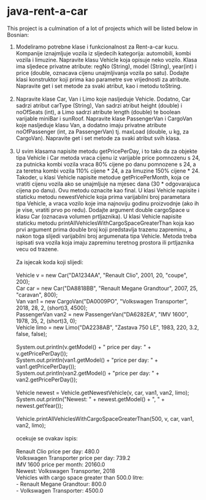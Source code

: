 # java-rent-a-car

This project is a culmination of a lot of projects
which will be listed below in Bosnian:
1. Modeliramo potrebne klase i funkcionalnost za Rent-a-car kucu. Kompanije iznajmljuje vozila iz
   sljedecih kategorija: automobili, kombi vozila i limuzine. Napravite klasu Vehicle koja opisuje
   neko vozilo. Klasa ima sljedece privatne atribute: regNo (String), model (String), year(int) i
   price (double, oznacava cijenu unajmljivanja vozila po satu). Dodajte klasi konstruktor koji
   prima kao parametre sve vrijednosti za atribute. Napravite get i set metode za svaki atribut,
   kao i metodu toString. <br><br>
2. Napravite klase Car, Van i Limo koje nasljeduje Vehicle. Dodatno, Car sadrzi atribut
   carType (String), Van sadrzi atribut height (double) i noOfSeats (int), a Limo sadrzi atribute
   length (double) te boolean varijable miniBar i sunRoof. Napravite klase PassengerVan i CargoVan
   koje nasljeduje klasu Van, a dodatno imaju privatne atribute noOfPassenger (int, za PassengerVan)
   tj. maxLoad (double, u kg, za CargoVan). Napravite get i set metode za svaki atribut svih klasa.<br><br>
3. U svim klasama napisite metodu getPricePerDay, i to tako da za objekte tipa Vehicle i Car metoda
   vraca cijenu iz varijable price pomnozenu s 24, za putnicka kombi vozila vraca 80% cijene po danu
   pomnozene s 24, a za teretna kombi vozila 110% cijene * 24, a za limuzine 150% cijene * 24. Takoder,
   u klasi Vehicle napisite metodue getPricePerMonth, koja ce vratiti cijenu vozila ako se unajmljuje
   na mjesec dana (30 * odgovarajuca cijena po danu). Ovu metodu oznacite kao final. U klasi Vehicle
   napisite i staticku metodu newestVehicle koja prima varijabilni broj parametara tipa Vehicle, a vraca
   vozilo koje ima najnoviju godinu proizvodnje (ako ih je vise, vratiti prvo po redu). Dodajte argument
   double cargoSpace u klasu Car (oznacava volumen prtljaznika). U klasi Vehicle napisite staticku metodu
   printAllVehiclesWithCargoSpaceGreaterThan koja kao prvi argument prima double broj koji predstavlja
   trazenu zapreminu, a nakon toga slijedi varijabilni broj argumenata tipa Vehicle. Metoda treba ispisati
   sva vozila koja imaju zapreminu teretnog prostora ili prtljaznika vecu od trazene.
   <br><br>
    Za isjecak koda koji slijedi:<br><br>
    Vehicle v = new Car("DA1234AA", "Renault Clio", 2001, 20, "coupe", 200);<br>
    Car car = new Car("DA8818BB", "Renault Megane Grandtour", 2007, 25, "caravan", 800);<br>
    Van van1 = new CargoVan("DA0009PO", "Volkswagen Transporter", 2018, 28, 2, (short)3, 4500);<br>
    PassengerVan van2 = new PassengerVan("DA6282EA", "IMV 1600", 1978, 35, 2, (short)3, 0);<br>
    Vehicle limo = new Limo("DA2238AB", "Zastava 750 LE", 1983, 220, 3.2, false, false);<br>
   <br>
    System.out.println(v.getModel() + " price per day: " + v.getPricePerDay());<br>
    System.out.println(van1.getModel() + "price per day: " + van1.getPricePerDay());<br>
    System.out.println(van2.getModel() + "price per day: " + van2.getPricePerDay());<br>
   <br>
    Vehicle newest = Vehicle.getNewestVehicle(v, car, van1, van2, limo);<br>
    System.out.println("Newest: " + newest.getModel() + ", " + newest.getYear());<br>
   <br>
    Vehicle.printAllVehiclesWithCargoSpaceGreaterThan(500, v, car, van1, van2, limo);<br>
   <br>
    ocekuje se ovakav ispis:<br>
   <br>
    Renault Clio price per day: 480.0<br>
    Volkswagen Transporter price per day: 739.2<br>
    IMV 1600 price per month: 20160.0<br>
    Newest: Volkswagen Transporter, 2018<br>
    Vehicles with cargo space greater than 500.0 litre:<br>
        - Renault Megane Grandtour: 800.0<br>
        - Volkswagen Transporter: 4500.0<br>
